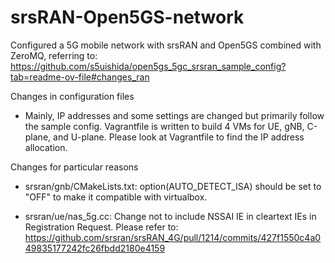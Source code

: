 # srsRAN-Open5GS-network
Configured a 5G mobile network with srsRAN and Open5GS combined with ZeroMQ,
referring to: https://github.com/s5uishida/open5gs_5gc_srsran_sample_config?tab=readme-ov-file#changes_ran

Changes in configuration files

- Mainly, IP addresses and some settings are changed but primarily follow the sample config. Vagrantfile is written to build 4 VMs for UE, gNB, C-plane, and U-plane. Please look at Vagrantfile to find the IP address allocation.

Changes for particular reasons

- srsran/gnb/CMakeLists.txt: option(AUTO_DETECT_ISA) should be set to "OFF" to make it compatible with virtualbox.

- srsran/ue/nas_5g.cc: Change not to include NSSAI IE in cleartext IEs in Registration Request. Please refer to: https://github.com/srsran/srsRAN_4G/pull/1214/commits/427f1550c4a049835177242fc26fbdd2180e4159

